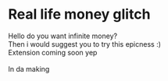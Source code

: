 <h1>Real life money glitch</h1>
Hello do you want infinite money?<br>
Then i would suggest you to try this epicness :)<br>
Extension coming soon yep<br>
<br>
In da making

